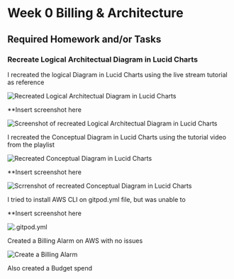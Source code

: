 # Week 0 Billing & Architecture
## Required Homework and/or Tasks
### Recreate Logical Architectual Diagram in Lucid Charts

I recreated the logical Diagram in Lucid Charts using the live stream tutorial as reference

![Recreated Logical Architectual Diagram in Lucid Charts ](https://lucid.app/lucidchart/2477f41a-469c-495c-a176-91cd01db484a/edit?viewport_loc=-206%2C28%2C2220%2C1022%2C0_0&invitationId=inv_671d3f6d-193b-4c6c-878c-4c49873af99b)

**Insert screenshot here

![Screenshot of recreated Logical Architectual Diagram in Lucid Charts]()

I recreated the Conceptual Diagram in Lucid Charts using the tutorial video from the playlist

![Recreated Conceptual Diagram in Lucid Charts]()

**Insert screenshot here

![Scrrenshot of recreated Conceptual Diagram in Lucid Charts]()

I tried to install AWS CLI on gitpod.yml file, but was unable to

**Insert screenshot here

![.gitpod.yml](https://danu8902-awsbootcampcru-7qomuye86je.ws-eu87.gitpod.io/)

Created a Billing Alarm on AWS with no issues

![Create a Billing Alarm]()

Also created a Budget spend
